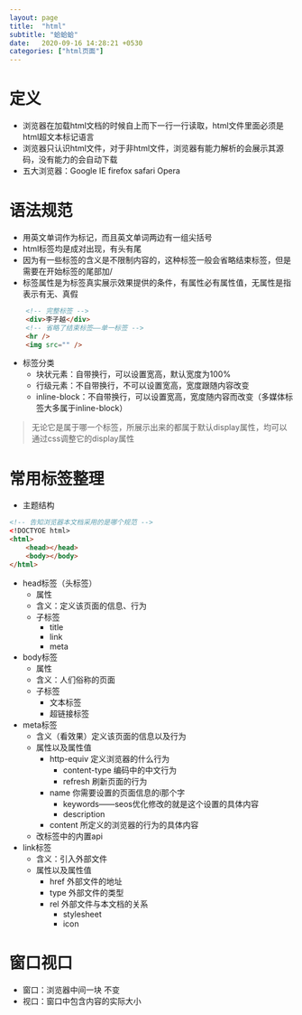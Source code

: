 ```yaml
---
layout: page
title:  "html"
subtitle: "蛤蛤蛤"
date:   2020-09-16 14:28:21 +0530
categories: ["html页面"]
---
```


# 定义

- 浏览器在加载html文档的时候自上而下一行一行读取，html文件里面必须是html超文本标记语言
- 浏览器只认识html文件，对于非html文件，浏览器有能力解析的会展示其源码，没有能力的会自动下载
- 五大浏览器：Google IE firefox safari Opera

# 语法规范

- 用英文单词作为标记，而且英文单词两边有一组尖括号
- html标签均是成对出现，有头有尾
- 因为有一些标签的含义是不限制内容的，这种标签一般会省略结束标签，但是需要在开始标签的尾部加/
- 标签属性是为标签真实展示效果提供的条件，有属性必有属性值，无属性是指表示有无、真假

```html
    <!-- 完整标签 -->
    <div>李子越</div>
    <!-- 省略了结束标签——单一标签 -->
    <hr />
    <img src="" />
```

- 标签分类
    - 块状元素：自带换行，可以设置宽高，默认宽度为100%
    - 行级元素：不自带换行，不可以设置宽高，宽度跟随内容改变
    - inline-block：不自带换行，可以设置宽高，宽度随内容而改变（多媒体标签大多属于inline-block）


> 无论它是属于哪一个标签，所展示出来的都属于默认display属性，均可以通过css调整它的display属性

# 常用标签整理

- 主题结构

```html
<!-- 告知浏览器本文档采用的是哪个规范 -->
<!DOCTYOE html>
<html>
    <head></head>
    <body></body>
</html>
```

- head标签（头标签）
    - 属性
    - 含义：定义该页面的信息、行为
    - 子标签
        - title
        - link
        - meta
- body标签
    - 属性
    - 含义：人们俗称的页面
    - 子标签
        - 文本标签
        - 超链接标签
- meta标签
    - 含义（看效果）定义该页面的信息以及行为
    - 属性以及属性值
        - http-equiv 定义浏览器的什么行为
            - content-type 编码中的中文行为
            - refresh 刷新页面的行为
        - name 你需要设置的页面信息的i那个字
            - keywords——seos优化修改的就是这个设置的具体内容
            - description
        - content 所定义的浏览器的行为的具体内容
    - 改标签中的内置api
- link标签
    - 含义：引入外部文件
    - 属性以及属性值
        - href 外部文件的地址
        - type 外部文件的类型
        - rel 外部文件与本文档的关系
            - stylesheet
            - icon


# 窗口视口

- 窗口：浏览器中间一块 不变
- 视口：窗口中包含内容的实际大小